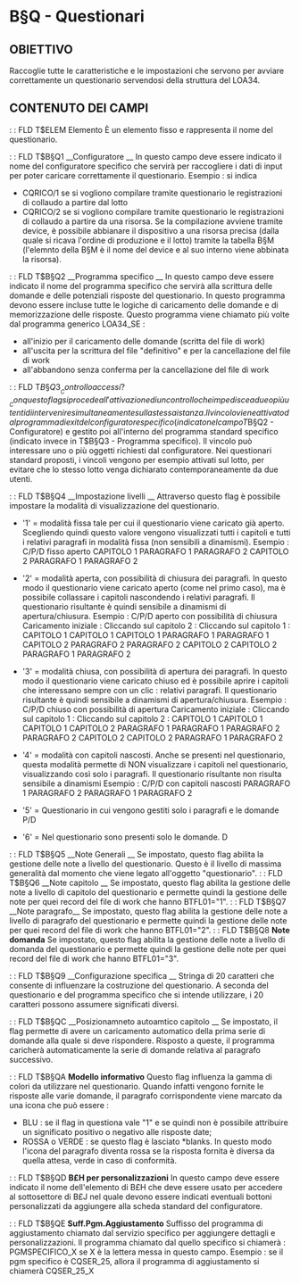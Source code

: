 # B§Q - Questionari
## OBIETTIVO
Raccoglie tutte le caratteristiche e le impostazioni che servono per avviare correttamente un questionario servendosi della struttura del LOA34.
## CONTENUTO DEI CAMPI
 :  : FLD T$ELEM Elemento
È un elemento fisso e rappresenta il nome del questionario.

 :  : FLD T$B§Q1 __Configuratore __
In questo campo deve essere indicato il nome del configuratore specifico che servirà per raccogliere i dati di input per poter caricare correttamente il questionario.
Esempio :  si indica
 - CQRICO/1 se si vogliono compilare tramite questionario le registrazioni di collaudo a partire    dal lotto
 - CQRICO/2 se si vogliono compilare tramite questionario le registrazioni di collaudo a partire    da una risorsa. Se la compilazione avviene tramite device, è possibile abbianare il    dispositivo a una risorsa precisa (dalla quale si ricava l'ordine di produzione e il lotto)    tramite la tabella B§M (l'elemnto della B§M è il nome del device e al suo interno viene    abbinata la risorsa).

 :  : FLD T$B§Q2 __Programma specifico __
In questo campo deve essere indicato il nome del programma specifico che servirà alla scrittura delle domande e delle potenziali risposte del questionario. In questo programma devono essere incluse tutte le logiche di caricamento delle domande e di memorizzazione delle risposte.
Questo programma viene chiamato più volte dal programma generico LOA34_SE : 
 - all'inizio per il caricamento delle domande (scritta del file di work)
 - all'uscita per la scrittura del file "definitivo" e per la cancellazione del file di work
 - all'abbandono senza conferma per la cancellazione del file di work

 :  : FLD T$B§Q3 __Controllo accessi?  __
Con questo flag si procede all'attivazione di un controllo che impedisce a due o più utenti di intervenire simultaneamente sulla stessa istanza. Il vincolo viene attivato dal programma di exit del configuratore specifico (indicato nel campo T$B§Q2 - Configuratore) e gestito poi all'interno del programma standard specifico (indicato invece in T$B§Q3 - Programma specifico).
Il vincolo può interessare uno o più oggetti richiesti dal configuratore.
Nei questionari standard proposti, i vincoli vengono per esempio attivati sul lotto, per evitare che lo stesso lotto venga dichiarato contemporaneamente da due utenti.

 :  : FLD T$B§Q4 __Impostazione livelli __
Attraverso questo flag è possibile impostare la modalità di visualizzazione del questionario.
* '1' = modalità fissa tale per cui il questionario viene caricato già aperto. Scegliendo quindi questo valore vengono visualizzati tutti i capitoli e tutti i relativi paragrafi in modalità fissa (non sensibili a dinamismi).
Esempio :   C/P/D fisso aperto
  CAPITOLO 1
   PARAGRAFO 1
   PARAGRAFO 2
  CAPITOLO 2
   PARAGRAFO 1
   PARAGRAFO 2

* '2' = modalità aperta, con possibilità di chiusura dei paragrafi. In questo modo il questionario viene caricato aperto (come nel primo caso), ma è possibile collassare i capitoli nascondendo i relativi paragrafi. Il questionario risultante è quindi sensibile a dinamismi di apertura/chiusura.
Esempio :  C/P/D aperto con possibilità di chiusura
  Caricamento iniziale :      Cliccando sul capitolo 2 :    Cliccando sul capitolo 1 : 
    CAPITOLO 1                CAPITOLO 1                  CAPITOLO 1
     PARAGRAFO 1               PARAGRAFO 1                CAPITOLO 2
     PARAGRAFO 2               PARAGRAFO 2
    CAPITOLO 2                CAPITOLO 2
     PARAGRAFO 1
     PARAGRAFO 2

* '3' = modalità chiusa, con possibilità di apertura dei paragrafi. In questo modo il questionario viene caricato chiuso ed è possibile aprire i capitoli che interessano  sempre con un clic : 
relativi paragrafi. Il questionario risultante è quindi sensibile a dinamismi di apertura/chiusura.
Esempio :  C/P/D chiuso con possibilità di apertura
  Caricamento iniziale :      Cliccando sul capitolo 1 :    Cliccando sul capitolo 2 : 
    CAPITOLO 1                CAPITOLO 1                  CAPITOLO 1
    CAPITOLO 2                 PARAGRAFO 1                 PARAGRAFO 1
                               PARAGRAFO 2                 PARAGRAFO 2
                              CAPITOLO 2                  CAPITOLO 2
                                                           PARAGRAFO 1
                                                           PARAGRAFO 2

* '4' = modalità con capitoli nascosti. Anche se presenti nel questionario, questa modalità permette di NON visualizzare i capitoli nel questionario, visualizzando così solo i paragrafi.
Il questionario risultante non risulta sensibile a dinamismi
Esempio :  C/P/D con capitoli nascosti
    PARAGRAFO 1
    PARAGRAFO 2
    PARAGRAFO 1
    PARAGRAFO 2
* '5' =  Questionario in cui vengono gestiti solo i paragrafi e le domande
P/D
* '6' = Nel questionario sono presenti solo le domande.
D

 :  : FLD T$B§Q5 __Note Generali __
Se impostato, questo flag abilita la gestione delle note a livello del questionario.
Questo è il livello di massima generalità dal momento che viene legato all'oggetto "questionario".
 :  : FLD T$B§Q6 __Note capitolo __
Se impostato, questo flag abilita la gestione delle note a livello di capitolo del questionario e permette quindi la gestione delle note per quei record del file di work che hanno  BTFL01="1".
 :  : FLD T$B§Q7 __Note paragrafo__
Se impostato, questo flag abilita la gestione delle note a livello di paragrafo del questionario e permette quindi la gestione delle note per quei record del file di work che hanno  BTFL01="2".
 :  : FLD T$B§Q8 __Note domanda__
Se impostato, questo flag abilita la gestione delle note a livello di domanda del questionario e permette quindi la gestione delle note per quei record del file di work che hanno  BTFL01="3".

 :  : FLD T$B§Q9 __Configurazione specifica __
Stringa di 20 caratteri che consente di influenzare la costruzione del questionario.
A seconda del questionario e del programma specifico che si intende utilizzare, i 20 caratteri possono assumere significati diversi.

 :  : FLD T$B§QC __Posizionamneto autoamtico capitolo __
Se impostato, il flag permette di avere un caricamento automatico della prima serie di domande alla quale si deve rispondere. Risposto a queste, il programma caricherà automaticamente la serie di domande relativa al paragrafo successivo.

 :  : FLD T$B§QA __Modello informativo__
Questo flag influenza la gamma di colori da utilizzare nel questionario. Quando infatti vengono fornite le risposte alle varie domande, il paragrafo corrispondente viene marcato da una icona che può essere : 
 * BLU :  se il flag in questiona vale "1" e se quindi non è possibile attribuire un  significato    positivo o negativo alle risposte date;
 * ROSSA o VERDE :  se questo flag è lasciato *blanks. In questo modo l'icona del paragrafo diventa    rossa se la risposta fornita è diversa da quella attesa, verde in caso di conformità.

 :  : FLD T$B§QD __B£H per personalizzazioni__
In questo campo deve essere indicato il nome dell'elemento di B£H che deve essere usato per accedere al sottosettore di B£J nel quale devono essere indicati eventuali bottoni personalizzati da aggiungere alla scheda standard del configuratore.

 :  : FLD T$B§QE __Suff.Pgm.Aggiustamento__
Suffisso del programma di aggiustamento chiamato dal servizio specifico per aggiungere dettagli e personalizzazioni. Il programma chiamato dal quello specifico si chiamerà :  PGMSPECIFICO_X se X è la lettera messa in questo campo.
Esempio :  se il pgm specifico è CQSER_25, allora il programma di aggiustamento si chiamerà CQSER_25_X
